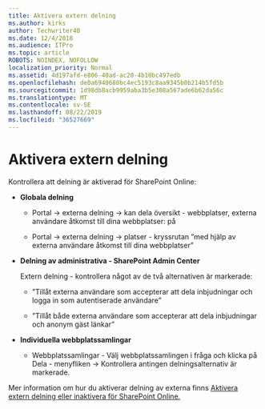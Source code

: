 ```yaml
---
title: Aktivera extern delning
ms.author: kirks
author: Techwriter40
ms.date: 12/4/2018
ms.audience: ITPro
ms.topic: article
ROBOTS: NOINDEX, NOFOLLOW
localization_priority: Normal
ms.assetid: 4d197afd-e806-40ad-ac20-4b10bc497edb
ms.openlocfilehash: de0a6940680bc4ec5193c8aa9345b0b214b5fd5b
ms.sourcegitcommit: 1d98db8acb9959aba3b5e308a567ade6b62da56c
ms.translationtype: MT
ms.contentlocale: sv-SE
ms.lasthandoff: 08/22/2019
ms.locfileid: "36527669"
---
```

# <a name="enable-external-sharing"></a>Aktivera extern delning

 Kontrollera att delning är aktiverad för SharePoint Online:
  
- **Globala delning**
    
  - Portal -\> externa delning -\> kan dela översikt - webbplatser, externa användare åtkomst till dina webbplatser: på
    
  - Portal -\> externa delning -\> platser - kryssrutan ”med hjälp av externa användare åtkomst till dina webbplatser”
    
- **Delning av administrativa - SharePoint Admin Center**
    
    Extern delning - kontrollera något av de två alternativen är markerade:
    
  - ”Tillåt externa användare som accepterar att dela inbjudningar och logga in som autentiserade användare”
    
  - ”Tillåt både externa användare som accepterar att dela inbjudningar och anonym gäst länkar”
    
- **Individuella webbplatssamlingar**
    
  - Webbplatssamlingar - Välj webbplatssamlingen i fråga och klicka på Dela - menyfliken -\> Kontrollera antingen delningsalternativ är markerade.
    
Mer information om hur du aktiverar delning av externa finns [Aktivera extern delning eller inaktivera för SharePoint Online.](https://go.microsoft.com/fwlink/?linkid=2047681&amp;clcid=0x409)
  

